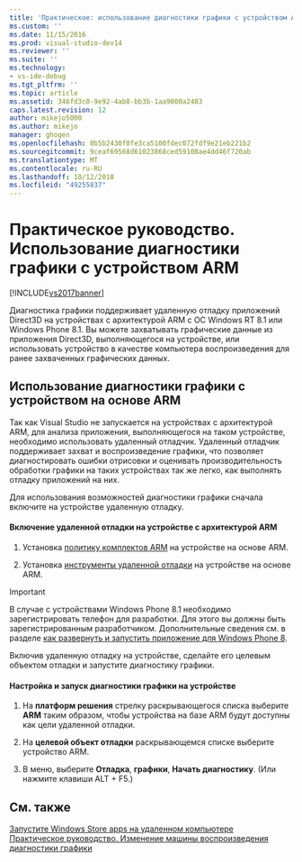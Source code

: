 ```yaml
---
title: 'Практическое: использование диагностики графики с устройством ARM | Документация Майкрософт'
ms.custom: ''
ms.date: 11/15/2016
ms.prod: visual-studio-dev14
ms.reviewer: ''
ms.suite: ''
ms.technology:
- vs-ide-debug
ms.tgt_pltfrm: ''
ms.topic: article
ms.assetid: 346fd3c0-9e92-4ab8-bb3b-1aa9000a2483
caps.latest.revision: 12
author: mikejo5000
ms.author: mikejo
manager: ghogen
ms.openlocfilehash: 0b5b2430f0fe3ca5100fdec072fdf9e21eb221b2
ms.sourcegitcommit: 9ceaf69568d61023868ced59108ae4dd46f720ab
ms.translationtype: MT
ms.contentlocale: ru-RU
ms.lasthandoff: 10/12/2018
ms.locfileid: "49255837"
---
```

# <a name="how-to-use-graphics-diagnostics-with-an-arm-device"></a>Практическое руководство. Использование диагностики графики с устройством ARM
[!INCLUDE[vs2017banner](../includes/vs2017banner.md)]

Диагностика графики поддерживает удаленную отладку приложений Direct3D на устройствах с архитектурой ARM с ОС Windows RT 8.1 или Windows Phone 8.1. Вы можете захватывать графические данные из приложения Direct3D, выполняющегося на устройстве, или использовать устройство в качестве компьютера воспроизведения для ранее захваченных графических данных.  
  
## <a name="using-graphics-diagnostics-with-an-arm-based-device"></a>Использование диагностики графики с устройством на основе ARM  
 Так как Visual Studio не запускается на устройствах с архитектурой ARM, для анализа приложения, выполняющегося на таком устройстве, необходимо использовать удаленный отладчик. Удаленный отладчик поддерживает захват и воспроизведение графики, что позволяет диагностировать ошибки отрисовки и оценивать производительность обработки графики на таких устройствах так же легко, как выполнять отладку приложений на них.  
  
 Для использования возможностей диагностики графики сначала включите на устройстве удаленную отладку.  
  
#### <a name="to-enable-remote-debugging-on-your-arm-based-device"></a>Включение удаленной отладки на устройстве с архитектурой ARM  
  
1.  Установка [политику комплектов ARM](http://msdn.microsoft.com/windows/desktop/dn469188) на устройстве на основе ARM.  
  
2.  Установка [инструменты удаленной отладки](http://go.microsoft.com/fwlink/?LinkId=393086) на устройстве на основе ARM.  
  
> [!IMPORTANT]
>  В случае с устройствами Windows Phone 8.1 необходимо зарегистрировать телефон для разработки. Для этого вы должны быть зарегистрированным разработчиком. Дополнительные сведения см. в разделе [как развернуть и запустить приложение для Windows Phone 8](http://msdn.microsoft.com/library/windowsphone/develop/ff402565.aspx).  
  
 Включив удаленную отладку на устройстве, сделайте его целевым объектом отладки и запустите диагностику графики.  
  
#### <a name="to-configure-and-start-graphics-diagnostics-on-your-device"></a>Настройка и запуск диагностики графики на устройстве  
  
1.  На **платформ решения** стрелку раскрывающегося списка выберите **ARM** таким образом, чтобы устройства на базе ARM будут доступны как цели удаленной отладки.  
  
2.  На **целевой объект отладки** раскрывающемся списке выберите устройство ARM.  
  
3.  В меню, выберите **Отладка**, **графики**, **Начать диагностику**. (Или нажмите клавиши ALT + F5.)  
  
## <a name="see-also"></a>См. также  
 [Запустите Windows Store apps на удаленном компьютере](../debugger/run-windows-store-apps-on-a-remote-machine.md)   
 [Практическое руководство. Изменение машины воспроизведения диагностики графики](../debugger/how-to-change-the-graphics-diagnostics-playback-machine.md)



